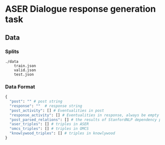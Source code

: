 # ASER Dialogue  response generation task



## Data

### Splits

```
./data
	train.json
	valid.json
	test.json
```



### Data Format

```python
{
  "post": "" # post string
  "response": ""  # response string
  "post_activity": [] # Eventualities in post
  "response_activity": [] # Eventualities in response, always be empty list
  "post_parsed_relations": [] # the results of StanfordNLP dependency parsing from post
  "aser_triples": [] # triples in ASER
  "omcs_triples": [] # triples in OMCS
  "knowlywood_triples": [] # triples in knowlywood 
}
```


